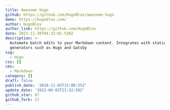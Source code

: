```yaml
---
title: Awesome Hugo
github: https://github.com/HugoBlox/awesome-hugo
demo: https://hugoblox.com/
author: HugoBlox
author_link: https://github.com/HugoBlox
date: 2023-11-30T04:32:02.530Z
description: >-
  Automate batch edits to your Markdown content. Integrates with static website
  generators such as Hugo and Gatsby
ssg:
  - Hugo
css: []
cms:
  - Markdown
category: []
draft: false
publish_date: '2018-11-03T15:00:55Z'
update_date: '2022-06-02T21:32:59Z'
github_star: 67
github_fork: 17
---
```

